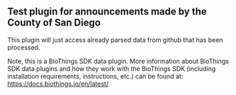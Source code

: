 ## Test plugin for announcements made by the County of San Diego

This plugin will just access already parsed data from github that has been processed. 

Note, this is a BioThings SDK data plugin. More information about BioThings SDK data plugins and how they work with the BioThings SDK (including installation requirements, instructions, etc.) can be found at: https://docs.biothings.io/en/latest/
